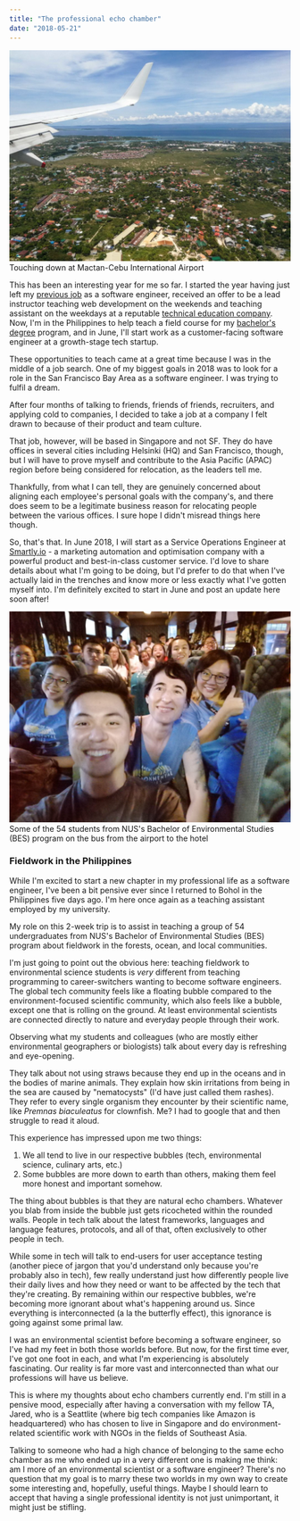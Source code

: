 ```yaml
---
title: "The professional echo chamber"
date: "2018-05-21"
---
```


![flight into Bohol Philippines nickang blog](images/20180517-BES-ENV3102-flight-arrival-nickang-blog-1024x768.jpg) Touching down at Mactan-Cebu International Airport

This has been an interesting year for me so far. I started the year having just left my [previous job](http://altitudelabs.com/) as a software engineer, received an offer to be a lead instructor teaching web development on the weekends and teaching assistant on the weekdays at a reputable [technical education company](https://generalassemb.ly/). Now, I'm in the Philippines to help teach a field course for my [bachelor's degree](https://envstudies.nus.edu.sg/) program, and in June, I'll start work as a customer-facing software engineer at a growth-stage tech startup.

These opportunities to teach came at a great time because I was in the middle of a job search. One of my biggest goals in 2018 was to look for a role in the San Francisco Bay Area as a software engineer. I was trying to fulfil a dream.

After four months of talking to friends, friends of friends, recruiters, and applying cold to companies, I decided to take a job at a company I felt drawn to because of their product and team culture.

That job, however, will be based in Singapore and not SF. They do have offices in several cities including Helsinki (HQ) and San Francisco, though, but I will have to prove myself and contribute to the Asia Pacific (APAC) region before being considered for relocation, as the leaders tell me.

Thankfully, from what I can tell, they are genuinely concerned about aligning each employee's personal goals with the company's, and there does seem to be a legitimate business reason for relocating people between the various offices. I sure hope I didn't misread things here though.

So, that's that. In June 2018, I will start as a Service Operations Engineer at [Smartly.io](https://smartly.io) - a marketing automation and optimisation company with a powerful product and best-in-class customer service. I'd love to share details about what I'm going to be doing, but I'd prefer to do that when I've actually laid in the trenches and know more or less exactly what I've gotten myself into. I'm definitely excited to start in June and post an update here soon after!

![bus ride bohol philippines NUS BES nickang blog](images/20180517-BES-ENV3102-bus-ride-nickang-blog-1024x768.jpg) Some of the 54 students from NUS's Bachelor of Environmental Studies (BES) program on the bus from the airport to the hotel

### Fieldwork in the Philippines

While I'm excited to start a new chapter in my professional life as a software engineer, I've been a bit pensive ever since I returned to Bohol in the Philippines five days ago. I'm here once again as a teaching assistant employed by my university.

My role on this 2-week trip is to assist in teaching a group of 54 undergraduates from NUS's Bachelor of Environmental Studies (BES) program about fieldwork in the forests, ocean, and local communities.

I'm just going to point out the obvious here: teaching fieldwork to environmental science students is _very_ different from teaching programming to career-switchers wanting to become software engineers. The global tech community feels like a floating bubble compared to the environment-focused scientific community, which also feels like a bubble, except one that is rolling on the ground. At least environmental scientists are connected directly to nature and everyday people through their work.

Observing what my students and colleagues (who are mostly either environmental geographers or biologists) talk about every day is refreshing and eye-opening.

They talk about not using straws because they end up in the oceans and in the bodies of marine animals. They explain how skin irritations from being in the sea are caused by "nematocysts" (I'd have just called them rashes). They refer to every single organism they encounter by their scientific name, like _Premnas biaculeatus_ for clownfish. Me? I had to google that and then struggle to read it aloud.

This experience has impressed upon me two things:

1. We all tend to live in our respective bubbles (tech, environmental science, culinary arts, etc.)
2. Some bubbles are more down to earth than others, making them feel more honest and important somehow.

The thing about bubbles is that they are natural echo chambers. Whatever you blab from inside the bubble just gets ricocheted within the rounded walls. People in tech talk about the latest frameworks, languages and language features, protocols, and all of that, often exclusively to other people in tech.

While some in tech will talk to end-users for user acceptance testing (another piece of jargon that you'd understand only because you're probably also in tech), few really understand just how differently people live their daily lives and how they need or want to be affected by the tech that they're creating. By remaining within our respective bubbles, we're becoming more ignorant about what's happening around us. Since everything is interconnected (a la the butterfly effect), this ignorance is going against some primal law.

I was an environmental scientist before becoming a software engineer, so I've had my feet in both those worlds before. But now, for the first time ever, I've got one foot in each, and what I'm experiencing is absolutely fascinating. Our reality is far more vast and interconnected than what our professions will have us believe.

This is where my thoughts about echo chambers currently end. I'm still in a pensive mood, especially after having a conversation with my fellow TA, Jared, who is a Seattlite (where big tech companies like Amazon is headquartered) who has chosen to live in Singapore and do environment-related scientific work with NGOs in the fields of Southeast Asia.

Talking to someone who had a high chance of belonging to the same echo chamber as me who ended up in a very different one is making me think: am I more of an environmental scientist or a software engineer? There's no question that my goal is to marry these two worlds in my own way to create some interesting and, hopefully, useful things. Maybe I should learn to accept that having a single professional identity is not just unimportant, it might just be stifling.
